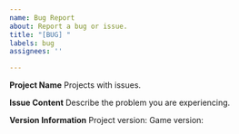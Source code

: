 ```yaml
---
name: Bug Report
about: Report a bug or issue.
title: "[BUG] "
labels: bug
assignees: ''

---
```


**Project Name**
Projects with issues.

**Issue Content**
Describe the problem you are experiencing.

**Version Information**
Project version:
Game version:
